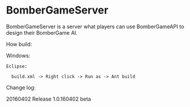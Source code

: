 # BomberGameServer

BomberGameServer is a server what players can use BomberGameAPI to design their BomberGame AI.

How build:

  Windows:
  
    Eclipse:
    
      build.xml -> Right click -> Run as -> Ant build

Change log:

 20160402 Release 1.0.160402 beta
